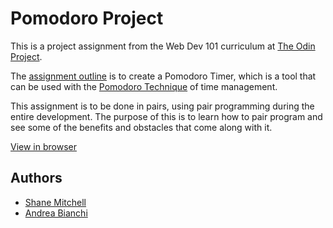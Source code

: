 # Pomodoro Project

This is a project assignment from the Web Dev 101 curriculum at [The Odin Project](https://www.theodinproject.com/).

The [assignment outline](https://www.theodinproject.com/lessons/pairing-project#assignment) is to create a Pomodoro Timer, which is a tool that can be used with the [Pomodoro Technique](https://en.wikipedia.org/wiki/Pomodoro_Technique) of time management.

This assignment is to be done in pairs, using pair programming during the entire development. The purpose of this is to learn how to pair program and see some of the benefits and obstacles that come along with it.

[View in browser](https://shanesc.github.io/pomodoro/)

## Authors
- [Shane Mitchell](https://github.com/shanesc)
- [Andrea Bianchi](https://github.com/andreaiaia)
